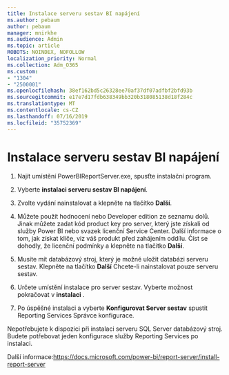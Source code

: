 ```yaml
---
title: Instalace serveru sestav BI napájení
ms.author: pebaum
author: pebaum
manager: mnirkhe
ms.audience: Admin
ms.topic: article
ROBOTS: NOINDEX, NOFOLLOW
localization_priority: Normal
ms.collection: Adm_O365
ms.custom:
- "1304"
- "2500001"
ms.openlocfilehash: 38ef162bd5c26328ee70af37df07adfbf2bfd93b
ms.sourcegitcommit: e17e7d17fdb638349bb320b318085138d18f284c
ms.translationtype: MT
ms.contentlocale: cs-CZ
ms.lasthandoff: 07/16/2019
ms.locfileid: "35752369"
---
```

# <a name="install-power-bi-report-server"></a>Instalace serveru sestav BI napájení

1. Najít umístění PowerBIReportServer.exe, spusťte instalační program.

2. Vyberte **instalaci serveru sestav BI napájení**.

3. Zvolte vydání nainstalovat a klepněte na tlačítko **Další**.

4. Můžete použít hodnocení nebo Developer edition ze seznamu dolů.  Jinak můžete zadat kód product key pro server, který jste získali od služby Power BI nebo svazek licenční Service Center. Další informace o tom, jak získat klíče, viz váš produkt před zahájením oddílu. Číst se dohodly, že licenční podmínky a klepněte na tlačítko **Další**.

5. Musíte mít databázový stroj, který je možné uložit databázi serveru sestav. Klepněte na tlačítko **Další** Chcete-li nainstalovat pouze serveru sestav.

6. Určete umístění instalace pro server sestav. Vyberte možnost pokračovat v **instalaci** .

7. Po úspěšné instalaci a vyberte **Konfigurovat Server sestav** spustit Reporting Services Správce konfigurace.

Nepotřebujete k dispozici při instalaci serveru SQL Server databázový stroj. Budete potřebovat jeden konfigurace služby Reporting Services po instalaci.

Další informace:https://docs.microsoft.com/power-bi/report-server/install-report-server
